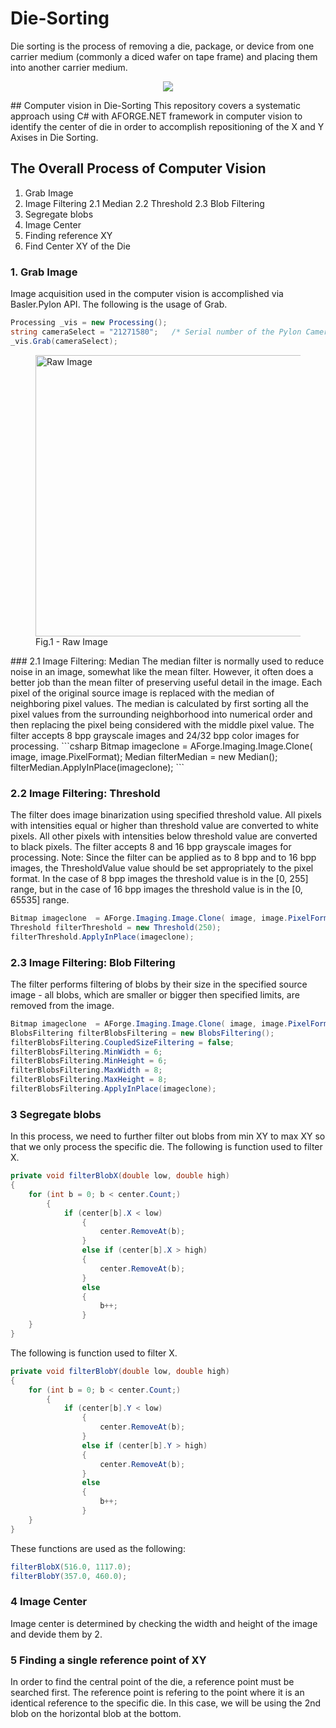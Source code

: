 # Die-Sorting
Die sorting is the process of removing a die, package, or device from one carrier medium (commonly a diced wafer on tape frame) and placing them into another carrier medium.
<p align="center">
    <img src="https://github.com/saadson/Die-Sorting/blob/master/die-sorting.png" width="Auto" height="Auto">
</p>
## Computer vision in Die-Sorting
This repository covers a systematic approach using C# with AFORGE.NET framework in computer vision to identify the center of die in order to accomplish repositioning of the X and Y Axises in Die Sorting.

## The Overall Process of Computer Vision
1. Grab Image
2. Image Filtering
    2.1 Median
    2.2 Threshold
    2.3 Blob Filtering
3. Segregate blobs
4. Image Center
5. Finding reference XY 
6. Find Center XY of the Die

### 1. Grab Image
Image acquisition used in the computer vision is accomplished via Basler.Pylon API. The following is the usage of Grab.
```csharp
Processing _vis = new Processing();
string cameraSelect = "21271580";   /* Serial number of the Pylon Camera */
_vis.Grab(cameraSelect);
```
<p align="center">
<figure>
  <img src="https://github.com/saadson/Die-Sorting/blob/master/raw.bmp" alt="Raw Image" width="450" height="Auto">
  <figcaption>Fig.1 - Raw Image</figcaption>
</figure>
</p>
### 2.1 Image Filtering: Median
The median filter is normally used to reduce noise in an image, somewhat like the mean filter. However, it often does a better job than the mean filter of preserving useful detail in the image. Each pixel of the original source image is replaced with the median of neighboring pixel values. The median is calculated by first sorting all the pixel values from the surrounding neighborhood into numerical order and then replacing the pixel being considered with the middle pixel value. The filter accepts 8 bpp grayscale images and 24/32 bpp color images for processing.
```csharp
Bitmap imageclone  = AForge.Imaging.Image.Clone( image, image.PixelFormat);
Median filterMedian = new Median();
filterMedian.ApplyInPlace(imageclone);
```

### 2.2 Image Filtering: Threshold
The filter does image binarization using specified threshold value. All pixels with intensities equal or higher than threshold value are converted to white pixels. All other pixels with intensities below threshold value are converted to black pixels. The filter accepts 8 and 16 bpp grayscale images for processing. Note: Since the filter can be applied as to 8 bpp and to 16 bpp images, the ThresholdValue value should be set appropriately to the pixel format. In the case of 8 bpp images the threshold value is in the [0, 255] range, but in the case of 16 bpp images the threshold value is in the [0, 65535] range.
```csharp
Bitmap imageclone  = AForge.Imaging.Image.Clone( image, image.PixelFormat);
Threshold filterThreshold = new Threshold(250);
filterThreshold.ApplyInPlace(imageclone);
```

### 2.3 Image Filtering: Blob Filtering
The filter performs filtering of blobs by their size in the specified source image - all blobs, which are smaller or bigger then specified limits, are removed from the image.
```csharp
Bitmap imageclone  = AForge.Imaging.Image.Clone( image, image.PixelFormat);
BlobsFiltering filterBlobsFiltering = new BlobsFiltering();
filterBlobsFiltering.CoupledSizeFiltering = false;
filterBlobsFiltering.MinWidth = 6;
filterBlobsFiltering.MinHeight = 6;
filterBlobsFiltering.MaxWidth = 8;
filterBlobsFiltering.MaxHeight = 8;
filterBlobsFiltering.ApplyInPlace(imageclone);
```
### 3 Segregate blobs
In this process, we  need to further filter out blobs from min XY to max XY so that we only process the specific die.
The following is function used to filter X.
```csharp
private void filterBlobX(double low, double high)
{
	for (int b = 0; b < center.Count;)
        {
        	if (center[b].X < low)
                {
                    center.RemoveAt(b);
                }
                else if (center[b].X > high)
                {
                    center.RemoveAt(b);
                }
                else
                {
                    b++;
                }
	}
}
```
The following is function used to filter X.
```csharp
private void filterBlobY(double low, double high)
{
	for (int b = 0; b < center.Count;)
        {
        	if (center[b].Y < low)
                {
                    center.RemoveAt(b);
                }
                else if (center[b].Y > high)
                {
                    center.RemoveAt(b);
                }
                else
                {
                    b++;
                }
	}
}
```
These functions are used as the following:
```csharp
filterBlobX(516.0, 1117.0);
filterBlobY(357.0, 460.0);
```
### 4 Image Center
Image center is determined by checking the width and height of the image and devide them by 2.

### 5 Finding a single reference point of XY
In order to find the central point of the die, a reference point must be searched first. The reference point is refering to the point where it is an identical reference to the specific die. In this case, we will be using the 2nd blob on the horizontal blob at the bottom. 
